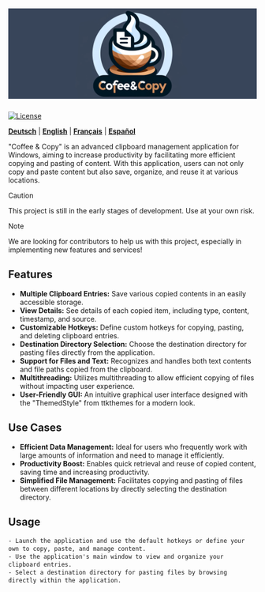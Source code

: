 # ![Coffee & Copy :coffee:](c&c-banner.png)

[![License][1]][2]

[1]: https://img.shields.io/badge/license-MIT-brightgreen.svg
[2]: LICENSE

**[Deutsch](README.de.md)** | **[English](README.en.md)** | **[Français](README.fr.md)** | **[Español](README.es.md)**

"Coffee & Copy" is an advanced clipboard management application for Windows, aiming to increase productivity by facilitating more efficient copying and pasting of content. With this application, users can not only copy and paste content but also save, organize, and reuse it at various locations.

> [!CAUTION]
> This project is still in the early stages of development. Use at your own risk.

> [!NOTE]
> We are looking for contributors to help us with this project, especially in implementing new features and services!

## Features

- **Multiple Clipboard Entries:** Save various copied contents in an easily accessible storage.
- **View Details:** See details of each copied item, including type, content, timestamp, and source.
- **Customizable Hotkeys:** Define custom hotkeys for copying, pasting, and deleting clipboard entries.
- **Destination Directory Selection:** Choose the destination directory for pasting files directly from the application.
- **Support for Files and Text:** Recognizes and handles both text contents and file paths copied from the clipboard.
- **Multithreading:** Utilizes multithreading to allow efficient copying of files without impacting user experience.
- **User-Friendly GUI:** An intuitive graphical user interface designed with the "ThemedStyle" from ttkthemes for a modern look.

## Use Cases

- **Efficient Data Management:** Ideal for users who frequently work with large amounts of information and need to manage it efficiently.
- **Productivity Boost:** Enables quick retrieval and reuse of copied content, saving time and increasing productivity.
- **Simplified File Management:** Facilitates copying and pasting of files between different locations by directly selecting the destination directory.

## Usage

```text
- Launch the application and use the default hotkeys or define your own to copy, paste, and manage content.
- Use the application's main window to view and organize your clipboard entries.
- Select a destination directory for pasting files by browsing directly within the application.
